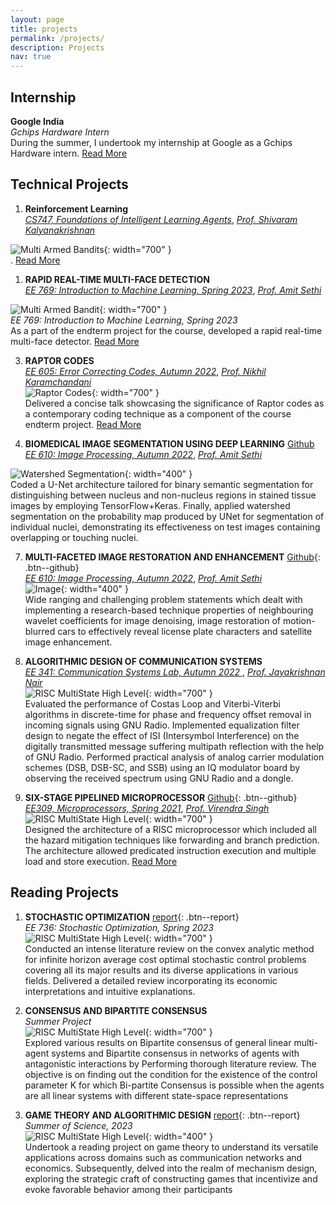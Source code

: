 ```yaml
---
layout: page
title: projects
permalink: /projects/
description: Projects
nav: true
---
```


## Internship
**Google India**  
_Gchips Hardware Intern_  
During the summer, I undertook my internship at Google as a Gchips Hardware intern. [Read More](/projects/Intership) 

## Technical Projects

1. **Reinforcement Learning**  
  [_CS747, Foundations of Intelligent Learning Agents_](https://www.cse.iitb.ac.in/~shivaram/teaching/cs747-a2022/index.html), [_Prof. Shivaram Kalyanakrishnan_](https://www.cse.iitb.ac.in/~shivaram/)
  
  
  ![Multi Armed Bandits](/assets/img/bandits.png){: width="700" }  
 . [Read More](/projects/RL)

1. **RAPID REAL-TIME MULTI-FACE DETECTION**  
  [_EE 769: Introduction to Machine Learning, Spring 2023_](https://www.ee.iitb.ac.in/web/course_lists/ee-768-introduction-to-machine-learning/), [_Prof. Amit Sethi_](https://www.ee.iitb.ac.in/~asethi/)

        
  ![Multi Armed Bandit](/assets/img/bandits.png){: width="700" }  
_EE 769: Introduction to Machine Learning, Spring 2023_  
As a part of the endterm project for the course, developed a rapid real-time multi-face detector. [Read More](/projects/Multi-face_Detector)

3. **RAPTOR CODES**  
 [_EE 605: Error Correcting Codes, Autumn 2022_](https://www.ee.iitb.ac.in/web/course_lists/ee-605-error-correcting-codes/), [_Prof. Nikhil Karamchandani_](https://sites.google.com/site/nikhilkaram/)  
  ![Raptor Codes](/assets/img/Raptor.png){: width="700" }  
Delivered a concise talk showcasing the significance of Raptor codes as a contemporary coding technique as a component of the course endterm project. [Read More](/projects/Raptor) 

5. **BIOMEDICAL IMAGE SEGMENTATION USING DEEP LEARNING** [Github](https://github.com/Vansh28Kapoor/BIOMEDICAL-IMAGE-SEGMENTATION-USING-DEEP-LEARNING)        
  [_EE 610: Image Processing, Autumn 2022_](https://www.ee.iitb.ac.in/web/course_lists/ee-768-introduction-to-machine-learning/), [_Prof. Amit Sethi_](https://www.ee.iitb.ac.in/~asethi/)

  ![Watershed Segmentation](/assets/img/img_segmentation.png){: width="400" }  
Coded a U-Net architecture tailored for binary semantic segmentation for distinguishing between nucleus and non-nucleus regions in stained tissue images by employing TensorFlow+Keras. Finally, applied watershed segmentation on the probability map produced by UNet for segmentation of individual nuclei, demonstrating its effectiveness on test images containing overlapping or touching nuclei.

7. **MULTI-FACETED IMAGE RESTORATION AND ENHANCEMENT** [Github](https://github.com/Vansh28Kapoor/MULTI-FACETED-IMAGE-RESTORATION-AND-ENHANCEMENT){: .btn--github}  
  [_EE 610: Image Processing, Autumn 2022_](https://www.ee.iitb.ac.in/web/course_lists/ee-768-introduction-to-machine-learning/), [_Prof. Amit Sethi_](https://www.ee.iitb.ac.in/~asethi/)     
  ![Image](/assets/img/restore.png){: width="400" }   
 Wide ranging and challenging problem statements which dealt with implementing a research-based technique properties of neighbouring wavelet coefficients for image denoising, image restoration of motion-blurred cars to effectively reveal license plate characters and satellite image enhancement.

 8. **ALGORITHMIC DESIGN OF COMMUNICATION SYSTEMS**  
[ _EE 341: Communication Systems Lab, Autumn 2022_ ](https://www.ee.iitb.ac.in/web/course_lists/ee-341-communication-systems-i/), [_Prof. Jayakrishnan Nair_](https://www.ee.iitb.ac.in/~jayakrishnan.nair/)  
  ![RISC MultiState High Level](/assets/img/costas.png){: width="700" }  
Evaluated the performance of Costas Loop and Viterbi-Viterbi algorithms in discrete-time for phase and frequency offset removal in incoming signals using GNU Radio. Implemented equalization filter design to negate the effect of ISI (Intersymbol Interference) on the digitally transmitted message suffering multipath reflection with the help of GNU Radio. Performed practical analysis of analog carrier modulation schemes (DSB, DSB-SC, and SSB) using an IQ modulator board by observing the received spectrum using GNU Radio and a dongle.

9. **SIX-STAGE PIPELINED MICROPROCESSOR**  [Github](https://github.com/dokania-tanmay/RISC_MulticycleProcessor){: .btn--github}  
  [_EE309, Microprocessors, Spring 2021_](https://www.ee.iitb.ac.in/web/course_lists/ee-309-microprocessors/), [_Prof. Virendra Singh_](https://www.ee.iitb.ac.in/~viren/)   
  ![RISC MultiState High Level](/assets/img/risc.png){: width="700" }  
Designed the architecture of a RISC microprocessor which included all the hazard mitigation techniques like forwarding and branch prediction. The architecture allowed predicated instruction execution and multiple load and store execution. [Read More](/projects/RISC)

## Reading Projects  
1. **STOCHASTIC OPTIMIZATION**  [report](/files/Reading_Project.pdf){: .btn--report}  
_EE 736: Stochastic Optimization, Spring 2023_  
  ![RISC MultiState High Level](/assets/img/risc.png){: width="700" }    
Conducted an intense literature review on the convex analytic method for infinite horizon average cost optimal stochastic control problems covering all its major results and its diverse applications in various fields. Delivered a detailed review incorporating its economic interpretations and intuitive explanations.  

3. **CONSENSUS AND BIPARTITE CONSENSUS**  
_Summer Project_  
  ![RISC MultiState High Level](/assets/img/Bipartite-consensus.jpg){: width="700" }    
Explored various results on Bipartite consensus of general linear multi-agent systems and Bipartite consensus in networks of agents with antagonistic interactions by Performing thorough literature review. The objective is on finding out the condition for the existence of the control parameter K for which Bi-partite Consensus is possible when the agents are all linear systems with different state-space representations

5. **GAME THEORY AND ALGORITHMIC DESIGN**  [report](/files/Project_proposal.pdf){: .btn--report}  
_Summer of Science, 2023_  
  ![RISC MultiState High Level](/assets/img/games.png){: width="400" }  
Undertook a reading project on game theory to understand its versatile applications across domains such as communication networks and economics. Subsequently, delved into the realm of mechanism design, exploring the strategic craft of constructing games that incentivize and evoke favorable behavior among their participants  
